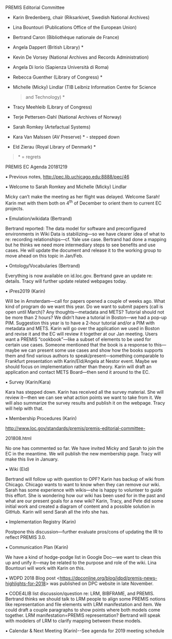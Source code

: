 PREMIS Editorial Committee

-   Karin Bredenberg, chair (Riksarkivet, Swedish National Archives)

-   Lina Bountouri (Publications Office of the European Union)

-   Bertrand Caron (Bibliothéque nationale de France)

-   Angela Dappert (British Library) \*

-   Kevin De Vorsey (National Archives and Records Administration)

-   Angela Di Iorio (Sapienza Università di Roma)

-   Rebecca Guenther (Library of Congress) \*

-   Michelle (Micky) Lindlar (TIB Leibniz Information Centre for Science
    > and Technology) \*

-   Tracy Meehleib (Library of Congress)

-   Terje Pettersen-Dahl (National Archives of Norway)

-   Sarah Romkey (Artefactual Systems)

-   Kara Van Malssen (AV Preserve) \* - stepped down

-   Eld Zierau (Royal Library of Denmark) \*

> \* = regrets

PREMIS EC Agenda 20181219

▪ Previous notes, [<span
class="underline">http://pec.lib.uchicago.edu:8888/pec/46</span>](http://pec.lib.uchicago.edu:8888/pec/46)

▪ Welcome to Sarah Romkey and Michelle (Micky) Lindlar

Micky can’t make the meeting as her flight was delayed. Welcome Sarah!
Karin met with them both on 4<sup>th</sup> of December to orient them to
current EC projects.

▪ Emulation/wikidata (Bertrand)

Bertrand reported: The data model for software and preconfigured
environments in Wiki Data is stabilizing—so we have clearer idea of what
to re: recording relationships—cf. Yale use case. Bertrand had done a
mapping but he thinks we need more intermediary steps to see benefits
and use cases. He will update the document and release it to the working
group to move ahead on this topic in Jan/Feb.

▪ Ontology/Vocabularies (Bertrand)

Everything is now available on id.loc.gov. Bertrand gave an update re:
details. Tracy will further update related webpages today.

▪ iPres2019 (Karin)

Will be in Amsterdam—call for papers opened a couple of weeks ago. What
kind of program do we want this year. Do we want to submit papers (call
is open until March)? Any thoughts—metadata and METS? Tutorial should
not be more than 2 hours? We didn’t have a tutorial in Boston—we had a
pop-up PIM. Suggestion this year is to have a 2-hour tutorial and/or a
PIM with metadata and METS. Karin will go over the application we used
in Boston and revise it and the EC will review it together at our Jan
meeting. Users want a PREMIS “cookbook”—like a subset of elements to be
used for certain use cases. Someone mentioned that the book is a
response to this—maybe we can present some use cases and show how the
books supports them and find various authors to speak/present—something
comparable to Frankfurt presentation with Karin/Eld/Angela at Nestor
event. Maybe we should focus on implementation rather than theory. Karin
will draft an application and contact METS Board—then send it around to
the EC.

▪ Survey (Karin/Kara)

Kara has stepped down. Karin has received all the survey material. She
will review it—then we can see what action points we want to take from
it. We will also summarize the survey results and publish it on the
webpage. Tracy will help with that.

▪ Membership Procedures (Karin)

http://www.loc.gov/standards/premis/premis-editorial-committee-

201808.html

No one has commented so far. We have invited Micky and Sarah to join the
EC in the meantime. We will publish the new membership page. Tracy will
make this live in January.

▪ Wiki (Eld)

Bertrand will follow up with question to OPF? Karin has backup of wiki
from Chicago. Chicago wants to want to know when they can remove our
wiki. Sarah has some experience with wikis—she is happy to volunteer to
guide this effort. She is wondering how our wiki has been used for in
the past and what are our present goals for a new wiki? Karin, Tracy,
and Pete did some initial work and created a diagram of content and a
possible solution in GitHub. Karin will send Sarah all the info she has.

▪ Implementation Registry (Karin)

Postpone this discussion—further evaluate pros/cons of updating the IR
to reflect PREMIS 3.0.

▪ Communication Plan (Karin)

We have a kind of hodge-podge list in Google Doc—we want to clean this
up and unify it—may be related to the purpose and role of the wiki. Lina
Bountouri will work with Karin on this.

▪ WDPD 2018 Blog post
&lt;https://dpconline.org/blog/idpd/premis-news-highlights-for-2018&gt;
was published on DPC website in late November.

▪ CODE4LIB list discussion/question re: LRM, BIBFRAME, and PREMIS.
Bertrand thinks we should talk to LRM people to align some PREMIS
notions like representation and file elements with LRM manifestation and
item. We could draft a couple paragraphs to show points where both
models come together. LRM manifestation=PREMIS representation? Bertrand
will speak with modelers of LRM to clarify mapping between these models.

▪ Calendar & Next Meeting (Karin)--See agenda for 2019 meeting schedule
